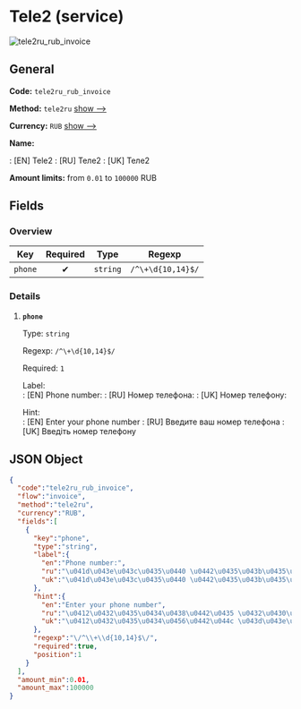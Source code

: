 
# Tele2 (service) 
![tele2ru_rub_invoice](https://static.openfintech.io/payment_methods/tele2ru_rub_invoice/logo.svg?w=400&c=v0.59.26#w200)  

## General 
 
**Code:** `tele2ru_rub_invoice` 
 
**Method:** `tele2ru` 
 [show -->](/payment-methods/tele2ru/) 
 
**Currency:** `RUB` [show -->](/currencies/RUB/) 
 
**Name:** 
 
:	[EN] Tele2 
:	[RU] Теле2 
:	[UK] Теле2 
 
**Amount limits:** from `0.01` to `100000` RUB 

## Fields 

### Overview 

|Key|Required|Type|Regexp| 
|:---:|:---:|:---:|:---:| 
|`phone`|✔|`string`|`/^\+\d{10,14}$/`| 
 

### Details 
 
1. **`phone`** 
 
	Type: `string` 
 
	Regexp: `/^\+\d{10,14}$/` 
 
	Required: `1` 
 
	Label:  
	: [EN] Phone number: 
	: [RU] Номер телефона: 
	: [UK] Номер телефону: 
 
	Hint:  
	: [EN] Enter your phone number 
	: [RU] Введите ваш номер телефона 
	: [UK] Введіть номер телефону 
 

## JSON Object 

```json
{
  "code":"tele2ru_rub_invoice",
  "flow":"invoice",
  "method":"tele2ru",
  "currency":"RUB",
  "fields":[
    {
      "key":"phone",
      "type":"string",
      "label":{
        "en":"Phone number:",
        "ru":"\u041d\u043e\u043c\u0435\u0440 \u0442\u0435\u043b\u0435\u0444\u043e\u043d\u0430:",
        "uk":"\u041d\u043e\u043c\u0435\u0440 \u0442\u0435\u043b\u0435\u0444\u043e\u043d\u0443:"
      },
      "hint":{
        "en":"Enter your phone number",
        "ru":"\u0412\u0432\u0435\u0434\u0438\u0442\u0435 \u0432\u0430\u0448 \u043d\u043e\u043c\u0435\u0440 \u0442\u0435\u043b\u0435\u0444\u043e\u043d\u0430",
        "uk":"\u0412\u0432\u0435\u0434\u0456\u0442\u044c \u043d\u043e\u043c\u0435\u0440 \u0442\u0435\u043b\u0435\u0444\u043e\u043d\u0443"
      },
      "regexp":"\/^\\+\\d{10,14}$\/",
      "required":true,
      "position":1
    }
  ],
  "amount_min":0.01,
  "amount_max":100000
}
```  
